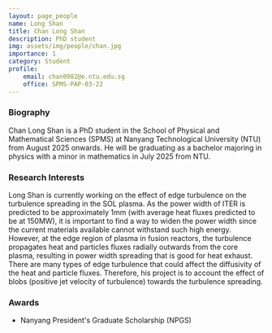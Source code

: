```yaml
---
layout: page_people
name: Long Shan
title: Chan Long Shan
description: PhD student
img: assets/img/people/chan.jpg
importance: 1
category: Student
profile:
    email: chan0982@e.ntu.edu.sg
    office: SPMS-PAP-03-22
---
```


### Biography 

Chan Long Shan is a PhD student in the School of Physical and Mathematical Sciences (SPMS) at Nanyang Technological University (NTU) from August 2025 onwards. He will be graduating as a bachelor majoring in physics with a minor in mathematics in July 2025 from NTU.

### Research Interests 

Long Shan is currently working on the effect of edge turbulence on the turbulence spreading in the SOL plasma. As the power width of ITER is predicted to be approximately 1mm (with average heat fluxes predicted to be at 150MW), it is important to find a way to widen the power width since the current materials available cannot withstand such high energy. However, at the edge region of plasma in fusion reactors, the turbulence propagates heat and particles fluxes radially outwards from the core plasma, resulting in power width spreading that is good for heat exhaust. There are many types of edge turbulence that could affect the diffusivity of the heat and particle fluxes. Therefore, his project is to account the effect of blobs (positive jet velocity of turbulence) towards the turbulence spreading.

### Awards
- Nanyang President's Graduate Scholarship (NPGS)
